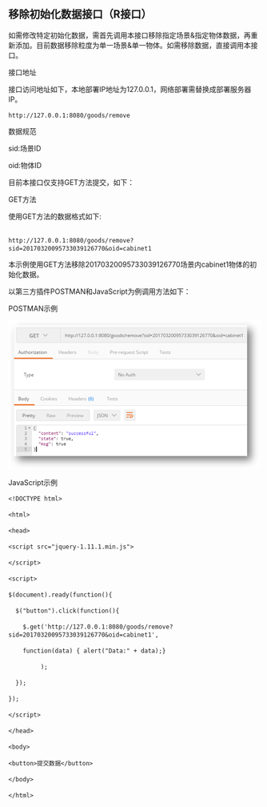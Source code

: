 ## 移除初始化数据接口（R接口）

如需修改特定初始化数据，需首先调用本接口移除指定场景&指定物体数据，再重新添加。目前数据移除粒度为单一场景&单一物体。如需移除数据，直接调用本接口。

接口地址

接口访问地址如下，本地部署IP地址为127.0.0.1，网络部署需替换成部署服务器IP。



```
http://127.0.0.1:8080/goods/remove
```



数据规范

sid:场景ID

oid:物体ID

目前本接口仅支持GET方法提交，如下：

GET方法

使用GET方法的数据格式如下:


```

http://127.0.0.1:8080/goods/remove?sid=20170320095733039126770&oid=cabinet1
```



本示例使用GET方法移除20170320095733039126770场景内cabinet1物体的初始化数据。

以第三方插件POSTMAN和JavaScript为例调用方法如下：

POSTMAN示例

![](/image/image008.png)

JavaScript示例



```
<!DOCTYPE html>

<html>

<head>

<script src="jquery-1.11.1.min.js">

</script>

<script>

$(document).ready(function(){

  $("button").click(function(){

    $.get('http://127.0.0.1:8080/goods/remove?sid=20170320095733039126770&oid=cabinet1',

    function(data) { alert("Data:" + data);}

         );

  });

});

</script>

</head>

<body>

<button>提交数据</button>

</body>

</html>
```


